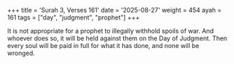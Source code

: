 +++
title = 'Surah 3, Verses 161'
date = '2025-08-27'
weight = 454
ayah = 161
tags = ["day", "judgment", "prophet"]
+++

It is not appropriate for a prophet to illegally withhold spoils of war. And whoever does so, it will be held against them on the Day of Judgment. Then every soul will be paid in full for what it has done, and none will be wronged.